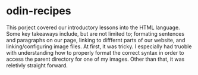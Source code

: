 # odin-recipes
This porject covered our introductory lessons into the HTML language. Some key takeaways include, but are not limited to; formating sentences and paragraphs on our page, linking to difffernt parts of our website, and linking/configuring image files. At first, it was tricky. I especially had truoble with understanding how to properly format the correct syntax in order to access the parent directory for one of my images. Other than that, it was reletivly straight forward. 